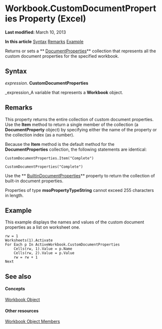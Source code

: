 
# Workbook.CustomDocumentProperties Property (Excel)

 **Last modified:** March 10, 2013

 **In this article**
 [Syntax](#sectionSection0)
 [Remarks](#sectionSection1)
 [Example](#sectionSection2)


Returns or sets a  ** [DocumentProperties](http://msdn.microsoft.com/library/90d42786-7d9a-b604-dbdf-88db41cbe69b%28Office.15%29.aspx)** collection that represents all the custom document properties for the specified workbook.


## Syntax
<a name="sectionSection0"> </a>

 _expression_. **CustomDocumentProperties**

 _expression_A variable that represents a  **Workbook** object.


## Remarks
<a name="sectionSection1"> </a>

This property returns the entire collection of custom document properties. Use the  **Item** method to return a single member of the collection (a **DocumentProperty** object) by specifying either the name of the property or the collection index (as a number).

Because the  **Item** method is the default method for the **DocumentProperties** collection, the following statements are identical:

 `CustomDocumentProperties.Item("Complete")`

 `CustomDocumentProperties("Complete")`

Use the  ** [BuiltinDocumentProperties](3efffd7d-0681-ecbc-000a-b71eceb3f92a.md)** property to return the collection of built-in document properties.

Properties of type  **msoPropertyTypeString** cannot exceed 255 characters in length.


## Example
<a name="sectionSection2"> </a>

This example displays the names and values of the custom document properties as a list on worksheet one.


```
rw = 1 
Worksheets(1).Activate 
For Each p In ActiveWorkbook.CustomDocumentProperties 
    Cells(rw, 1).Value = p.Name 
    Cells(rw, 2).Value = p.Value 
    rw = rw + 1 
Next
```


## See also
<a name="sectionSection2"> </a>


#### Concepts


 [Workbook Object](8c00aa60-c974-eed3-0812-3c9625eb0d4c.md)
#### Other resources


 [Workbook Object Members](dce102a3-25de-3ff4-2ce5-bc56e08baca7.md)
